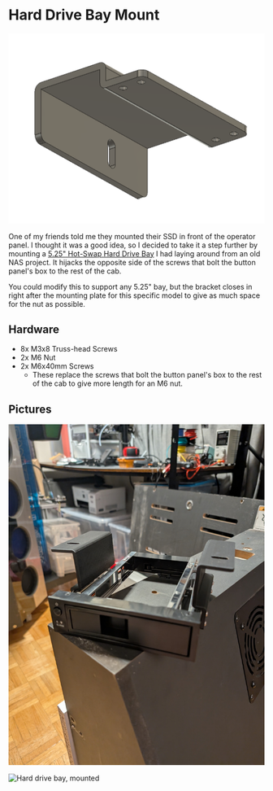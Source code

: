 # Hard Drive Bay Mount

![Fusion 360 screenshot](/pictures/hard-drive-bay-mount/screenshot.png)

One of my friends told me they mounted their SSD in front of the operator panel. I thought it was a good idea, so I decided to take it a step further by mounting a [5.25" Hot-Swap Hard Drive Bay](https://www.orico.cc/usmobile/product/detail/id/3645) I had laying around from an old NAS project. It hijacks the opposite side of the screws that bolt the button panel's box to the rest of the cab.

You could modify this to support any 5.25" bay, but the bracket closes in right after the mounting plate for this specific model to give as much space for the nut as possible.

## Hardware

- 8x M3x8 Truss-head Screws
- 2x M6 Nut
- 2x M6x40mm Screws
  - These replace the screws that bolt the button panel's box to the rest of the cab to give more length for an M6 nut.

## Pictures

![Hard drive bay, unmounted](/pictures/hard-drive-bay-mount/unmounted.jpg)

![Hard drive bay, mounted](/pictures/hard-drive-bay-mount/mounted.jpg)